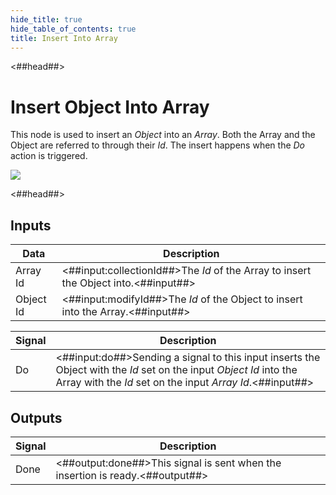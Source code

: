 ```yaml
---
hide_title: true
hide_table_of_contents: true
title: Insert Into Array
---
```


<##head##>

# Insert Object Into Array

This node is used to insert an _Object_ into an _Array_. Both the Array and the Object are referred to through their _Id_. The insert happens when the _Do_ action is triggered.

<div className="ndl-image-with-background l">

![](/nodes/data/array/insert-into-array/insert-object-into-array.png)

</div>

<##head##>

## Inputs

| Data                                        | Description                                                                         |
| ------------------------------------------- | ----------------------------------------------------------------------------------- |
| <span className="ndl-data">Array Id</span>  | <##input:collectionId##>The _Id_ of the Array to insert the Object into.<##input##> |
| <span className="ndl-data">Object Id</span> | <##input:modifyId##>The _Id_ of the Object to insert into the Array.<##input##>     |

| Signal                                 | Description                                                                                                                                                                     |
| -------------------------------------- | ------------------------------------------------------------------------------------------------------------------------------------------------------------------------------- |
| <span className="ndl-signal">Do</span> | <##input:do##>Sending a signal to this input inserts the Object with the _Id_ set on the input _Object Id_ into the Array with the _Id_ set on the input _Array Id_.<##input##> |

## Outputs

| Signal                                   | Description                                                                   |
| ---------------------------------------- | ----------------------------------------------------------------------------- |
| <span className="ndl-signal">Done</span> | <##output:done##>This signal is sent when the insertion is ready.<##output##> |

